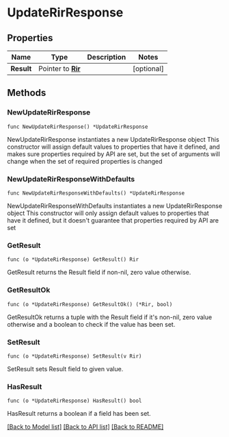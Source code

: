 # UpdateRirResponse

## Properties

Name | Type | Description | Notes
------------ | ------------- | ------------- | -------------
**Result** | Pointer to [**Rir**](Rir.md) |  | [optional] 

## Methods

### NewUpdateRirResponse

`func NewUpdateRirResponse() *UpdateRirResponse`

NewUpdateRirResponse instantiates a new UpdateRirResponse object
This constructor will assign default values to properties that have it defined,
and makes sure properties required by API are set, but the set of arguments
will change when the set of required properties is changed

### NewUpdateRirResponseWithDefaults

`func NewUpdateRirResponseWithDefaults() *UpdateRirResponse`

NewUpdateRirResponseWithDefaults instantiates a new UpdateRirResponse object
This constructor will only assign default values to properties that have it defined,
but it doesn't guarantee that properties required by API are set

### GetResult

`func (o *UpdateRirResponse) GetResult() Rir`

GetResult returns the Result field if non-nil, zero value otherwise.

### GetResultOk

`func (o *UpdateRirResponse) GetResultOk() (*Rir, bool)`

GetResultOk returns a tuple with the Result field if it's non-nil, zero value otherwise
and a boolean to check if the value has been set.

### SetResult

`func (o *UpdateRirResponse) SetResult(v Rir)`

SetResult sets Result field to given value.

### HasResult

`func (o *UpdateRirResponse) HasResult() bool`

HasResult returns a boolean if a field has been set.


[[Back to Model list]](../README.md#documentation-for-models) [[Back to API list]](../README.md#documentation-for-api-endpoints) [[Back to README]](../README.md)


